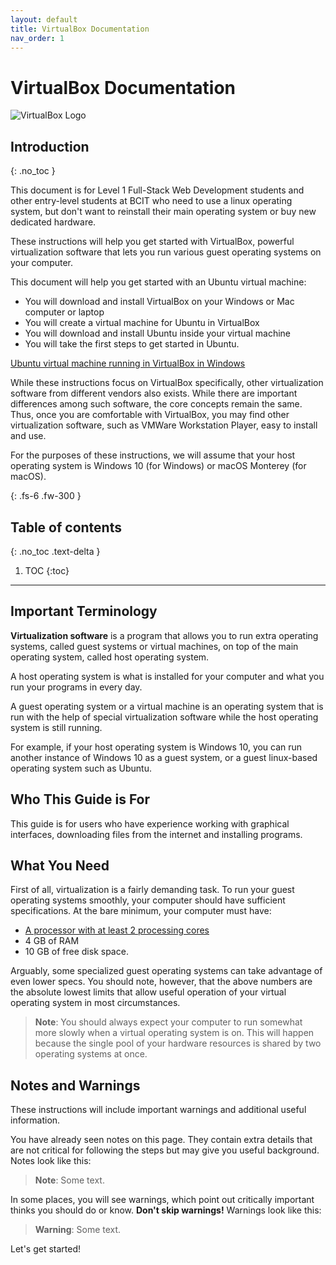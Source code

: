 ```yaml
---
layout: default
title: VirtualBox Documentation
nav_order: 1
---
```


# VirtualBox Documentation

![VirtualBox Logo](https://wiki.robotz.com/images/e/ea/Virtualbox-logo.png)

## Introduction
{: .no_toc }

This document is for Level 1 Full-Stack Web Development students and other entry-level students at BCIT who need to use a linux operating system, but don't want to reinstall their main operating system or buy new dedicated hardware.

These instructions will help you get started with VirtualBox, powerful virtualization software that lets you run various guest operating systems on your computer.

This document will help you get started with an Ubuntu virtual machine:

* You will download and install VirtualBox on your Windows or Mac computer or laptop
* You will create a virtual machine for Ubuntu in VirtualBox
* You will download and install Ubuntu inside your virtual machine
* You will take the first steps to get started in Ubuntu.

[Ubuntu virtual machine running in VirtualBox in Windows](./docs/.assets/screen.png)

While these instructions focus on VirtualBox specifically, other virtualization software from different vendors also exists. While there are important differences among such software, the core concepts remain the same. Thus, once you are comfortable with VirtualBox, you may find other virtualization software, such as VMWare Workstation Player, easy to install and use.

For the purposes of these instructions, we will assume that your host operating system is Windows 10 (for Windows) or macOS Monterey (for macOS).



{: .fs-6 .fw-300 }

## Table of contents
{: .no_toc .text-delta }

1. TOC
{:toc}

---

## Important Terminology

**Virtualization software** is a program that allows you to run extra operating systems, called guest systems or virtual machines, on top of the main operating system, called host operating system.

A host operating system is what is installed for your computer and what you run your programs in every day.

A guest operating system or a virtual machine is an operating system that is run with the help of special virtualization software while the host operating system is still running.

For example, if your host operating system is Windows 10, you can run another instance of Windows 10 as a guest system, or a guest linux-based operating system such as Ubuntu.

## Who This Guide is For

This guide is for users who have experience working with graphical interfaces, downloading files from the internet and installing programs.

## What You Need

First of all, virtualization is a fairly demanding task. To run your guest operating systems smoothly, your computer should have sufficient specifications. At the bare minimum, your computer must have:

- [A processor with at least 2 processing cores](https://support.microsoft.com/en-us/windows/find-out-how-many-cores-your-processor-has-3126ef99-0247-33b3-81fc-065e9fb0c35b)
- 4 GB of RAM
- 10 GB of free disk space.

Arguably, some specialized guest operating systems can take advantage of even lower specs. You should note, however, that the above numbers are the absolute lowest limits that allow useful operation of your virtual operating system in most circumstances.

> **Note**: You should always expect your computer to run somewhat more slowly when a virtual operating system is on. This will happen because the single pool of your hardware resources is shared by two operating systems at once.

## Notes and Warnings

These instructions will include important warnings and additional useful information.

You have already seen notes on this page. They contain extra details that are not critical for following the steps but may give you useful background. Notes look like this:

> **Note**: Some text.

In some places, you will see warnings, which point out critically important thinks you should do or know. **Don't skip warnings!** Warnings look like this:

> **Warning**: Some text.

Let's get started!
